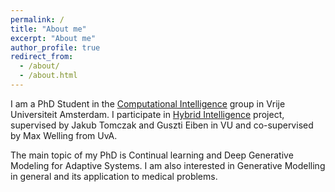 ```yaml
---
permalink: /
title: "About me"
excerpt: "About me"
author_profile: true
redirect_from: 
  - /about/
  - /about.html
---
```


I am a PhD Student in the [Computational Intelligence](https://cs.vu.nl/ci/) group in Vrije Universiteit Amsterdam. 
I participate in [Hybrid Intelligence](https://www.hybrid-intelligence-centre.nl/) project, supervised by Jakub Tomczak and Guszti Eiben in VU and co-supervised by Max Welling from UvA.

The main topic of my PhD is Continual learning and Deep Generative Modeling for Adaptive Systems. I am also interested in Generative Modelling in general and its application to medical problems.

 



